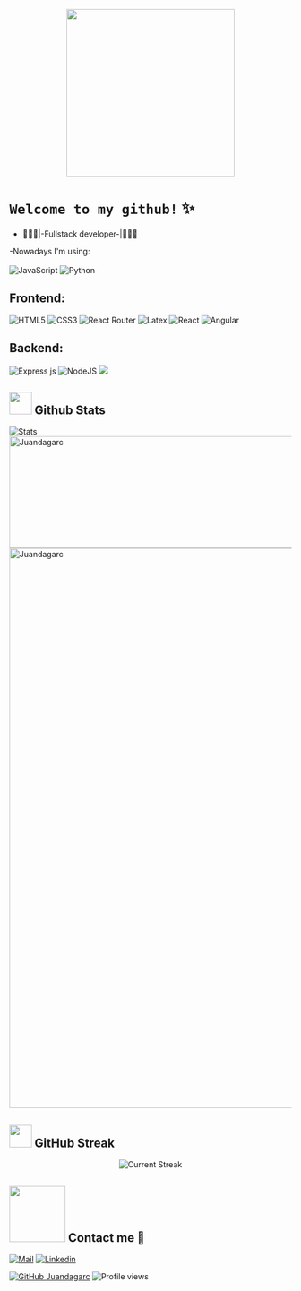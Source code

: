 <p align="center">
<img src="https://media.tenor.com/FmzCM6l_BVsAAAAd/happyduc-duck.gif" width="300px">
</p>

# `Welcome to my github!` ✨

- 👨🏽‍💻|-Fullstack developer-|👨🏽‍💻 </br>

-Nowadays I'm using:</br></br>
![JavaScript](https://img.shields.io/badge/javascript-%23323330.svg?style=for-the-badge&logo=javascript&logoColor=%23F7DF1E)  ![Python](https://img.shields.io/badge/Python-FFD43B?style=for-the-badge&logo=python&logoColor=blue)

## Frontend:
![HTML5](https://img.shields.io/badge/html5-%23E34F26.svg?style=for-the-badge&logo=html5&logoColor=white) ![CSS3](https://img.shields.io/badge/css3-%231572B6.svg?style=for-the-badge&logo=css3&logoColor=white) ![React Router](https://img.shields.io/badge/React_Router-CA4245?style=for-the-badge&logo=react-router&logoColor=white)  ![Latex](	https://img.shields.io/badge/LaTeX-47A141?style=for-the-badge&logo=LaTeX&logoColor=white) ![React](https://img.shields.io/badge/react-%2320232a.svg?style=for-the-badge&logo=react&logoColor=%2361DAFB)  ![Angular](https://img.shields.io/badge/Angular-DD0031?style=for-the-badge&logo=angular&logoColor=white)

## Backend:
![Express js](https://img.shields.io/badge/Express.js-000000?style=for-the-badge&logo=express&logoColor=white) ![NodeJS](https://img.shields.io/badge/node.js-6DA55F?style=for-the-badge&logo=node.js&logoColor=white) 
<img src="https://img.shields.io/badge/NODEMON-%23323330.svg?style=for-the-badge&logo=nodemon&logoColor=%BBDEAD">

## <img src="https://usagif.com/wp-content/uploads/2022/4hv9xm/dancing-duck-acegifcom-17.gif" width="40"> <b>Github Stats</b>

 <div align="left">
 <img src="https://github-readme-stats.vercel.app/api?username=Juandagarc&count_private=true&show_icons=true&theme=merko&include_all_commits=true" alt="Stats" />
   
 <img src="https://github-profile-summary-cards.vercel.app/api/cards/profile-details?username=Juandagarc&theme=merko&hide_border=true" width="525" height="200" alt="Juandagarc"/>
 <img src="https://github-profile-trophy.vercel.app/?username=Juandagarc&theme=matrix&column=3"  width="1000" alt="Juandagarc"/>

  </div>
  <div align="center">
 
   </div>
   

## <img src="https://media.tenor.com/7zKZuIk31GEAAAAM/bird-dance.gif" width="40"> <b>GitHub Streak</b>

<p align="center"> <img alt="Current Streak" src="https://github-readme-streak-stats.herokuapp.com/?user=Juandagarc&theme=dark" /> </p>
  
## <img src="https://cdn.domestika.org/c_fill,dpr_auto,f_auto,q_auto,w_820/v1487327675/content-items/001/868/985/e8e24835862413.570645ed44513-original.gif?1487327675" width="100"> <b> Contact me 💎</b>
  
[![Mail](https://img.shields.io/badge/-Say%20Hi!-black?style=for-the-badge&logo=gmail)](mailto:juan.garcia17@utp.edu.co)
[![Linkedin](https://img.shields.io/badge/-LinkedIn-black?style=for-the-badge&logo=Linkedin)](https://www.linkedin.com/in/santiago-valencia-leon/)



[![GitHub Juandagarc](https://img.shields.io/github/followers/Juandagarc?label=follow&style=social&logoColor=black)](https://github.com/Juandagarc)
![Profile views](https://gpvc.arturio.dev/Juandagarc)  

